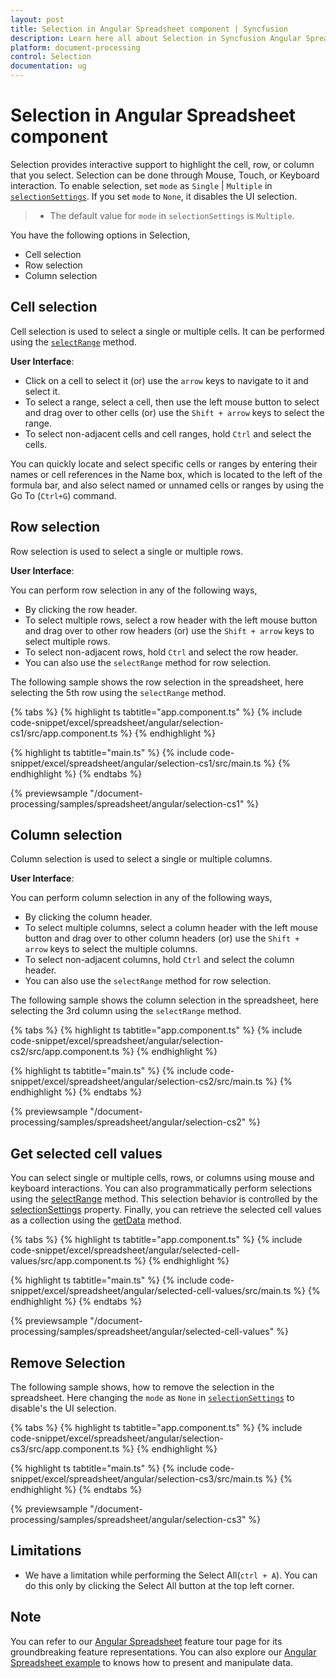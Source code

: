 ```yaml
---
layout: post
title: Selection in Angular Spreadsheet component | Syncfusion
description: Learn here all about Selection in Syncfusion Angular Spreadsheet component of Syncfusion Essential JS 2 and more.
platform: document-processing
control: Selection 
documentation: ug
---
```


# Selection in Angular Spreadsheet component

Selection provides interactive support to highlight the cell, row, or column that you select. Selection can be done through Mouse, Touch, or Keyboard interaction. To enable selection, set `mode` as `Single` | `Multiple` in [`selectionSettings`](https://ej2.syncfusion.com/angular/documentation/api/spreadsheet/#selectionsettings). If you set `mode` to `None`, it disables the UI selection.

> * The default value for `mode` in  `selectionSettings` is `Multiple`.

You have the following options in Selection,

* Cell selection
* Row selection
* Column selection

## Cell selection

Cell selection is used to select a single or multiple cells. It can be performed using the [`selectRange`](https://ej2.syncfusion.com/angular/documentation/api/spreadsheet/#selectrange) method.

**User Interface**:

* Click on a cell to select it (or) use the `arrow` keys to navigate to it and select it.
* To select a range, select a cell, then use the left mouse button to select and drag over to other cells (or) use the `Shift + arrow` keys to select the range.
* To select non-adjacent cells and cell ranges, hold `Ctrl` and select the cells.

You can quickly locate and select specific cells or ranges by entering their names or cell references in the Name box, which is located to the left of the formula bar, and also select named or unnamed cells or ranges by using the Go To (`Ctrl+G`) command.

## Row selection

Row selection is used to select a single or multiple rows.

**User Interface**:

You can perform row selection in any of the following ways,

* By clicking the row header.
* To select multiple rows, select a row header with the left mouse button and drag over to other row headers (or) use the `Shift + arrow` keys to select multiple rows.
* To select non-adjacent rows, hold `Ctrl` and select the row header.
* You can also use the `selectRange` method for row selection.

The following sample shows the row selection in the spreadsheet, here selecting the 5th row using the `selectRange` method.

{% tabs %}
{% highlight ts tabtitle="app.component.ts" %}
{% include code-snippet/excel/spreadsheet/angular/selection-cs1/src/app.component.ts %}
{% endhighlight %}

{% highlight ts tabtitle="main.ts" %}
{% include code-snippet/excel/spreadsheet/angular/selection-cs1/src/main.ts %}
{% endhighlight %}
{% endtabs %}
  
{% previewsample "/document-processing/samples/spreadsheet/angular/selection-cs1" %}

## Column selection

Column selection is used to select a single or multiple columns.

**User Interface**:

You can perform column selection in any of the following ways,

* By clicking the column header.
* To select multiple columns, select a column header with the left mouse button and drag over to other column headers (or) use the `Shift + arrow` keys to select the multiple columns.
* To select non-adjacent columns, hold `Ctrl` and select the column header.
* You can also use the `selectRange` method for row selection.

The following sample shows the column selection in the spreadsheet, here selecting the 3rd column using the `selectRange` method.

{% tabs %}
{% highlight ts tabtitle="app.component.ts" %}
{% include code-snippet/excel/spreadsheet/angular/selection-cs2/src/app.component.ts %}
{% endhighlight %}

{% highlight ts tabtitle="main.ts" %}
{% include code-snippet/excel/spreadsheet/angular/selection-cs2/src/main.ts %}
{% endhighlight %}
{% endtabs %}
  
{% previewsample "/document-processing/samples/spreadsheet/angular/selection-cs2" %}

## Get selected cell values

You can select single or multiple cells, rows, or columns using mouse and keyboard interactions. You can also programmatically perform selections using the [selectRange](https://helpej2.syncfusion.com/angular/documentation/api/spreadsheet/#selectrange) method. This selection behavior is controlled by the [selectionSettings](https://helpej2.syncfusion.com/angular/documentation/api/spreadsheet/#selectionsettings) property. Finally, you can retrieve the selected cell values as a collection using the [getData](https://helpej2.syncfusion.com/angular/documentation/api/spreadsheet/#getdata) method.

{% tabs %}
{% highlight ts tabtitle="app.component.ts" %}
{% include code-snippet/excel/spreadsheet/angular/selected-cell-values/src/app.component.ts %}
{% endhighlight %}

{% highlight ts tabtitle="main.ts" %}
{% include code-snippet/excel/spreadsheet/angular/selected-cell-values/src/main.ts %}
{% endhighlight %}
{% endtabs %}
  
{% previewsample "/document-processing/samples/spreadsheet/angular/selected-cell-values" %}

## Remove Selection

The following sample shows, how to remove the selection in the spreadsheet. Here changing the `mode` as `None` in [`selectionSettings`](https://ej2.syncfusion.com/angular/documentation/api/spreadsheet/#selectionsettings) to disable's the UI selection.

{% tabs %}
{% highlight ts tabtitle="app.component.ts" %}
{% include code-snippet/excel/spreadsheet/angular/selection-cs3/src/app.component.ts %}
{% endhighlight %}

{% highlight ts tabtitle="main.ts" %}
{% include code-snippet/excel/spreadsheet/angular/selection-cs3/src/main.ts %}
{% endhighlight %}
{% endtabs %}
  
{% previewsample "/document-processing/samples/spreadsheet/angular/selection-cs3" %}

## Limitations

* We have a limitation while performing the Select All(`ctrl + A`). You can do this only by clicking the Select All button at the top left corner.

## Note

You can refer to our [Angular Spreadsheet](https://www.syncfusion.com/spreadsheet-editor-sdk/angular-spreadsheet-editor) feature tour page for its groundbreaking feature representations. You can also explore our [Angular Spreadsheet example](https://document.syncfusion.com/demos/spreadsheet-editor/angular/#/material3/spreadsheet/default) to knows how to present and manipulate data.
